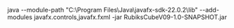 java --module-path "C:\Program Files\Java\javafx-sdk-22.0.2\lib" --add-modules javafx.controls,javafx.fxml -jar RubiksCubeV09-1.0-SNAPSHOT.jar
